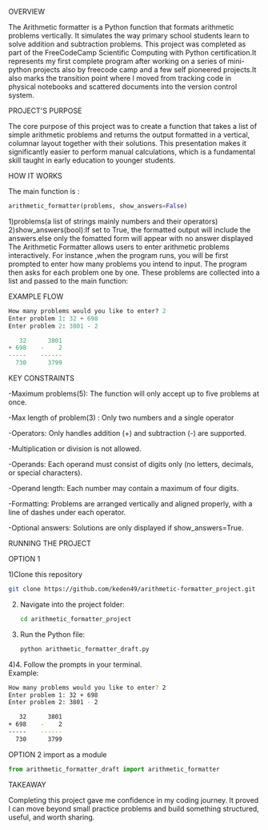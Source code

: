 OVERVIEW 

The Arithmetic formatter is a Python function that formats arithmetic problems vertically. It  simulates  the way primary school students learn to solve addition and subtraction problems. This project was completed as part of the FreeCodeCamp Scientific Computing with Python certification.It represents  my first  complete program after working on a  series of mini-python projects also by freecode camp and a few  self pioneered projects.It also marks the  transition point where I moved from tracking code in  physical notebooks and scattered documents into the version control system.

PROJECT'S PURPOSE 

The core purpose of this project was to create a function that takes a list of simple arithmetic problems and returns the output  formatted in a vertical, columnar layout together with their solutions. This presentation makes it significantly easier to perform manual calculations, which is a fundamental skill taught in early education to younger students.

HOW IT WORKS 

The main function is :
```python
arithmetic_formatter(problems, show_answers=False)
```
1)problems(a list of strings mainly numbers and their operators)
2)show_answers(bool):If set to True, the formatted output will include the answers.else only the fomatted form will appear with no answer displayed  
 The Arithmetic Formatter allows users to enter arithmetic problems interactively. For instance ,when the program runs, you will be  first prompted to enter how many problems you intend to input. The program then asks for each problem one by one. These problems are collected into a list and passed to the main function:  



EXAMPLE FLOW 
```python
How many problems would you like to enter? 2  
Enter problem 1: 32 + 698  
Enter problem 2: 3801 - 2  

   32      3801
+ 698    -    2
-----    ------
  730      3799
```

KEY CONSTRAINTS

-Maximum problems(5): The function will only accept up to five problems at once.

-Max length of problem(3) : Only two numbers and a single operator 

-Operators: Only  handles addition (+) and subtraction (-) are supported. 

-Multiplication or division is not allowed.

-Operands: Each operand must consist of digits only (no letters, decimals, or special characters).

-Operand length: Each number may contain a maximum of four digits.

-Formatting: Problems are arranged vertically and aligned properly, with a line of dashes under each operator.

-Optional answers: Solutions are only displayed if show_answers=True.


RUNNING THE PROJECT 

OPTION 1

1)Clone this repository 
```bash
git clone https://github.com/keden49/arithmetic-formatter_project.git
```
2) Navigate into the project folder:
   ```bash
   cd arithmetic_formatter_project
   ```
3) Run the Python file:
   ```bash
   python arithmetic_formatter_draft.py
   ```
 4)4. Follow the prompts in your terminal.  
   Example:
   ```bash
   How many problems would you like to enter? 2
   Enter problem 1: 32 + 698
   Enter problem 2: 3801 - 2

      32      3801
   + 698    -    2
   -----    ------
     730      3799
   ```  
OPTION 2
import as a module 
```python
from arithmetic_formatter_draft import arithmetic_formatter
```

TAKEAWAY 

Completing this project gave me confidence in my coding journey. It proved I can move beyond small practice problems and build something structured, useful, and worth sharing.





